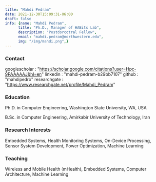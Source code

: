 ```yaml
---
title: "Mahdi Pedram"
date: 2021-12-30T15:09:31-06:00
draft: false
info: {name: "Mahdi Pedram",
      title: "Ph.D., Manager of HABits Lab",
      description: "Postdorcotral Fellow",
      email: "mahdi.pedram@northwestern.edu",
      img: "/img/mahdi.png",}
---
```


### Contact
  googlescholar    : "https://scholar.google.com/citations?user=Hpc-9PAAAAAJ&hl=en"
  linkedin         : "mahdi-pedram-b29bb7107"
  github           : "mahdipedro"
  researchgate     : "https://www.researchgate.net/profile/Mahdi_Pedram"

### Education

Ph.D. in Computer Engineering, Washington State University, WA, USA

B.Sc. in Computer Engineering, Amirkabir University of Technology, Iran

### Research Interests

Embedded Systems, Health Monitoring Systems, On-Device Processing, Sensor System Development, Power Optimization, Machine Learning

[comment]: <> (### Selected Publications)

### Teaching

Wireless and Mobile Health (mHealth), Embedded Systems, Computer Architecture, Machine Learning

